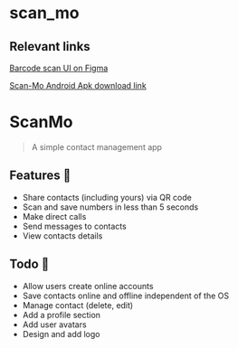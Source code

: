 # scan_mo

## Relevant links

[Barcode scan UI on Figma](https://www.figma.com/file/SwPzC4dlPFOY7ylp4ke3hF/Barcode-Contact-app?node-id=0%3A1)

[Scan-Mo Android Apk download link](https://drive.google.com/file/d/16M_H9RfeztXa5T3BmO69kLSgBtmLDnlP/view?usp=sharing)

# ScanMo
> A simple contact management app

## Features 📌
* Share contacts (including yours) via QR code
* Scan and save numbers in less than 5 seconds
* Make direct calls
* Send messages to contacts
* View contacts details


## Todo 📝
* Allow users create online accounts
* Save contacts online and offline independent of the OS
* Manage contact (delete, edit)
* Add a profile section
* Add user avatars
* Design and add logo
